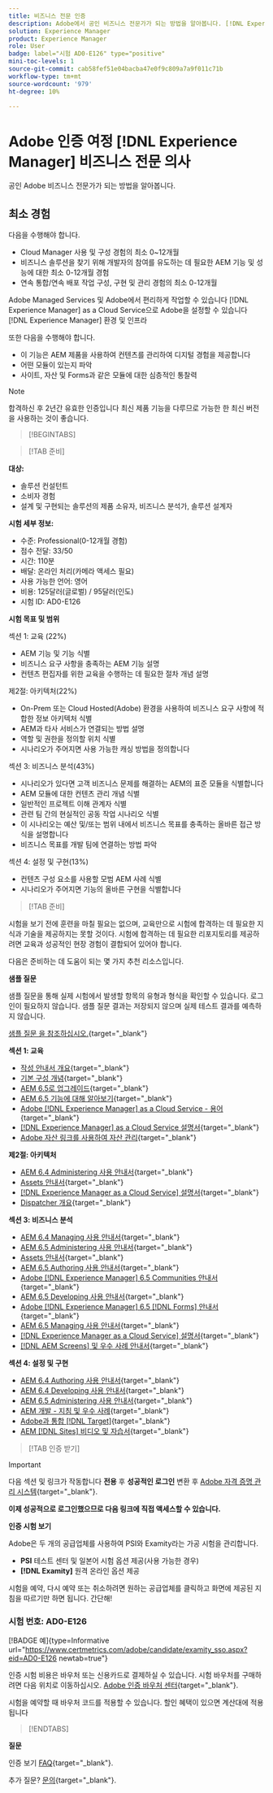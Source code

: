 ```yaml
---
title: 비즈니스 전문 인증
description: Adobe에서 공인 비즈니스 전문가가 되는 방법을 알아봅니다. [!DNL Experience Manager].
solution: Experience Manager
product: Experience Manager
role: User
badge: label="시험 AD0-E126" type="positive"
mini-toc-levels: 1
source-git-commit: cab58fef51e04bacba47e0f9c809a7a9f011c71b
workflow-type: tm+mt
source-wordcount: '979'
ht-degree: 10%

---
```


# Adobe 인증 여정 [!DNL Experience Manager] 비즈니스 전문 의사

공인 Adobe 비즈니스 전문가가 되는 방법을 알아봅니다.

## 최소 경험

다음을 수행해야 합니다.

* Cloud Manager 사용 및 구성 경험의 최소 0~12개월
* 비즈니스 솔루션을 찾기 위해 개발자의 참여를 유도하는 데 필요한 AEM 기능 및 성능에 대한 최소 0-12개월 경험
* 연속 통합/연속 배포 작업 구성, 구현 및 관리 경험의 최소 0-12개월

Adobe Managed Services 및 Adobe에서 편리하게 작업할 수 있습니다 [!DNL Experience Manager] as a Cloud Service으로 Adobe을 설정할 수 있습니다 [!DNL Experience Manager] 환경 및 인프라

또한 다음을 수행해야 합니다.

* 이 기능은 AEM 제품을 사용하여 컨텐츠를 관리하여 디지털 경험을 제공합니다
* 어떤 모듈이 있는지 파악
* 사이트, 자산 및 Forms과 같은 모듈에 대한 심층적인 통찰력

>[!NOTE]
>
>합격하신 후 2년간 유효한 인증입니다 최신 제품 기능을 다루므로 가능한 한 최신 버전을 사용하는 것이 좋습니다.

>[!BEGINTABS]

>[!TAB 준비]

**대상:**

* 솔루션 컨설턴트
* 소비자 경험
* 설계 및 구현되는 솔루션의 제품 소유자, 비즈니스 분석가, 솔루션 설계자

**시험 세부 정보:**

* 수준: Professional(0-12개월 경험)
* 점수 전달: 33/50
* 시간: 110분
* 배달: 온라인 처리(카메라 액세스 필요)
* 사용 가능한 언어: 영어
* 비용: 125달러(글로벌) / 95달러(인도)
* 시험 ID: AD0-E126

**시험 목표 및 범위**

섹션 1: 교육 (22%)

* AEM 기능 및 기능 식별
* 비즈니스 요구 사항을 충족하는 AEM 기능 설명
* 컨텐츠 편집자를 위한 교육을 수행하는 데 필요한 절차 개념 설명

제2절: 아키텍처(22%)

* On-Prem 또는 Cloud Hosted(Adobe) 환경을 사용하여 비즈니스 요구 사항에 적합한 정보 아키텍처 식별
* AEM과 타사 서비스가 연결되는 방법 설명
* 역할 및 권한을 정의할 위치 식별
* 시나리오가 주어지면 사용 가능한 캐싱 방법을 정의합니다

섹션 3: 비즈니스 분석(43%)

* 시나리오가 있다면 고객 비즈니스 문제를 해결하는 AEM의 표준 모듈을 식별합니다
* AEM 모듈에 대한 컨텐츠 관리 개념 식별
* 일반적인 프로젝트 이해 관계자 식별
* 관련 팀 간의 현실적인 공동 작업 시나리오 식별
* 이 시나리오는 예산 및/또는 범위 내에서 비즈니스 목표를 충족하는 올바른 접근 방식을 설명합니다
* 비즈니스 목표를 개발 팀에 연결하는 방법 파악

섹션 4: 설정 및 구현(13%)

* 컨텐츠 구성 요소를 사용할 모범 AEM 사례 식별
* 시나리오가 주어지면 기능의 올바른 구현을 식별합니다

>[!TAB 준비&#x200B;]

시험을 보기 전에 훈련을 마칠 필요는 없으며, 교육만으로 시험에 합격하는 데 필요한 지식과 기술을 제공하지는 못할 것이다. 시험에 합격하는 데 필요한 리포지토리를 제공하려면 교육과 성공적인 현장 경험이 결합되어 있어야 합니다.

다음은 준비하는 데 도움이 되는 몇 가지 추천 리소스입니다.

**샘플 질문**

샘플 질문을 통해 실제 시험에서 발생할 항목의 유형과 형식을 확인할 수 있습니다. 로그인이 필요하지 않습니다. 샘플 질문 결과는 저장되지 않으며 실제 테스트 결과를 예측하지 않습니다.

[샘플 질문 을 참조하십시오.](https://scorpion.caveon.com/launchpad/ad0-e126-adobe-experience-manager-business-practitioner-professional-copy-ddww4w){target="_blank"}

**섹션 1: 교육**

* [작성 안내서 개요](https://experienceleague.adobe.com/docs/experience-manager-65/authoring/home.html?lang=en){target="_blank"}
* [기본 구성 개념](https://experienceleague.adobe.com/docs/experience-manager-65/deploying/configuring/configuring.html?lang=en){target="_blank"}
* [AEM 6.5로 업그레이드](https://experienceleague.adobe.com/docs/experience-manager-65/deploying/upgrading/upgrade.html?lang=en){target="_blank"}
* [AEM 6.5 기능에 대해 알아보기](https://experienceleague.adobe.com/docs/experience-manager-65/user-guide/troubleshooting/learn.html?lang=en){target="_blank"}
* [Adobe [!DNL Experience Manager] as a Cloud Service - 용어](https://experienceleague.adobe.com/docs/experience-manager-cloud-service/overview/terminology.html?lang=en){target="_blank"}
* [[!DNL Experience Manager] as a Cloud Service 설명서](https://experienceleague.adobe.com/docs/experience-manager-cloud-service/content/home.html?lang=ko-KR){target="_blank"}
* [Adobe 자산 링크를 사용하여 자산 관리](https://helpx.adobe.com/enterprise/using/manage-assets-using-adobe-asset-link.html){target="_blank"}

**제2절: 아키텍처**

* [AEM 6.4 Administering 사용 안내서](https://experienceleague.adobe.com/docs/experience-manager-64/administering/home.html?lang=en){target="_blank"}
* [Assets 안내서](https://experienceleague.adobe.com/docs/experience-manager-64/assets/home.html?lang=en){target="_blank"}
* [[!DNL Experience Manager as a Cloud Service] 설명서](https://experienceleague.adobe.com/docs/experience-manager-cloud-service/content/home.html?lang=ko-KR){target="_blank"}
* [Dispatcher 개요](https://experienceleague.adobe.com/docs/experience-manager-dispatcher/using/dispatcher.html?lang=en){target="_blank"}

**섹션 3: 비즈니스 분석**

* [AEM 6.4 Managing 사용 안내서](https://experienceleague.adobe.com/docs/experience-manager-64/managing/home.html?lang=en){target="_blank"}
* [AEM 6.5 Administering 사용 안내서](https://experienceleague.adobe.com/docs/experience-manager-65/administering/home.html?lang=en){target="_blank"}
* [Assets 안내서](https://experienceleague.adobe.com/docs/experience-manager-64/assets/home.html?lang=en){target="_blank"}
* [AEM 6.5 Authoring 사용 안내서](https://experienceleague.adobe.com/docs/experience-manager-65/authoring/home.html?lang=en){target="_blank"}
* [Adobe [!DNL Experience Manager] 6.5 Communities 안내서](https://experienceleague.adobe.com/docs/experience-manager-65/communities/home.html?lang=en){target="_blank"}
* [AEM 6.5 Developing 사용 안내서](https://experienceleague.adobe.com/docs/experience-manager-65/developing/home.html?lang=en){target="_blank"}
* [Adobe [!DNL Experience Manager] 6.5 [!DNL Forms] 안내서](https://experienceleague.adobe.com/docs/experience-manager-65/forms/home.html?lang=en){target="_blank"}
* [AEM 6.5 Managing 사용 안내서](https://experienceleague.adobe.com/docs/experience-manager-65/managing/home.html?lang=en){target="_blank"}
* [[!DNL Experience Manager as a Cloud Service] 설명서](https://experienceleague.adobe.com/docs/experience-manager-cloud-service/content/home.html?lang=ko-KR){target="_blank"}
* [[!DNL AEM Screens] 및 우수 사례 안내서](https://experienceleague.adobe.com/docs/experience-manager-screens/using/about-guide.html?lang=en){target="_blank"}

**섹션 4: 설정 및 구현**

* [AEM 6.4 Authoring 사용 안내서](https://experienceleague.adobe.com/docs/experience-manager-64/authoring/home.html?lang=en){target="_blank"}
* [AEM 6.4 Developing 사용 안내서](https://experienceleague.adobe.com/docs/experience-manager-64/developing/home.html?lang=en){target="_blank"}
* [AEM 6.5 Administering 사용 안내서](https://experienceleague.adobe.com/docs/experience-manager-65/administering/home.html?lang=en){target="_blank"}
* [AEM 개발 - 지침 및 우수 사례](https://experienceleague.adobe.com/docs/experience-manager-65/developing/introduction/dev-guidelines-bestpractices.html?lang=en){target="_blank"}
* [Adobe과 통합 [!DNL Target]](https://experienceleague.adobe.com/docs/experience-manager-cloud-service/sites/integrations/integrating-adobe-target.html?lang=en){target="_blank"}
* [AEM [!DNL Sites] 비디오 및 자습서](https://experienceleague.adobe.com/docs/experience-manager-learn/sites/overview.html?lang=en){target="_blank"}

>[!TAB 인증 받기]

>[!IMPORTANT]
>
>다음 섹션 및 링크가 작동합니다 **전용**  후 **성공적인 로그인** 변환 후 [Adobe 자격 증명 관리 시스템](http://www.certmetrics.com/adobe){target="_blank"}.

**이제 성공적으로 로그인했으므로 다음 링크에 직접 액세스할 수 있습니다.**

**인증 시험 보기**

Adobe은 두 개의 공급업체를 사용하여 PSI와 Examity라는 가공 시험을 관리합니다.

* **PSI** 테스트 센터 및 일본어 시험 옵션 제공(사용 가능한 경우)
* **[!DNL Examity]** 원격 온라인 옵션 제공

시험을 예약, 다시 예약 또는 취소하려면 원하는 공급업체를 클릭하고 화면에 제공된 지침을 따르기만 하면 됩니다. 간단해!

### 시험 번호: AD0-E126

[!BADGE 예]{type=Informative url="https://www.certmetrics.com/adobe/candidate/examity_sso.aspx?eid=AD0-E126 newtab=true"}

인증 시험 비용은 바우처 또는 신용카드로 결제하실 수 있습니다. 시험 바우처를 구매하려면 다음 위치로 이동하십시오. [Adobe 인증 바우처 센터](https://market.xvoucher.com/adobe/global){target="_blank"}.

시험을 예약할 때 바우처 코드를 적용할 수 있습니다. 할인 혜택이 있으면 계산대에 적용됩니다

>[!ENDTABS]

**질문**

인증 보기 [FAQ](https://experienceleague.adobe.com/docs/certification/certification/faq.html?lang=en){target="_blank"}.

추가 질문? [문의](mailto:certif@adobe.com){target="_blank"}.
